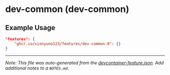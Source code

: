 
# dev-common (dev-common)



## Example Usage

```json
"features": {
    "ghcr.io/xionyuno123/features/dev-common:0": {}
}
```





---

_Note: This file was auto-generated from the [devcontainer-feature.json](https://github.com/xionyuno123/features/blob/main/src/dev-common/devcontainer-feature.json).  Add additional notes to a `NOTES.md`._
